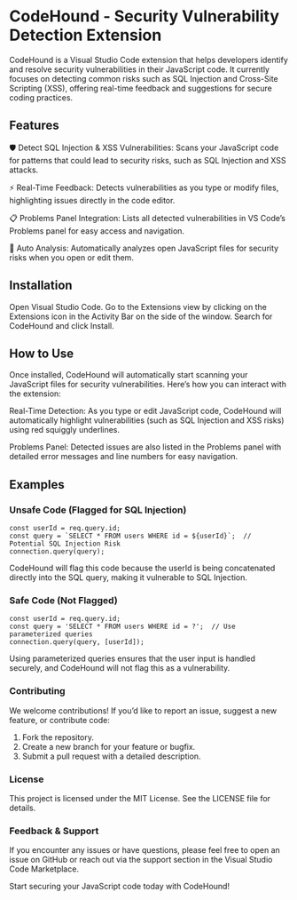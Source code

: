 # CodeHound - Security Vulnerability Detection Extension

CodeHound is a Visual Studio Code extension that helps developers identify and resolve security vulnerabilities in their JavaScript code. It currently focuses on detecting common risks such as SQL Injection and Cross-Site Scripting (XSS), offering real-time feedback and suggestions for secure coding practices.

## Features
🛡️ Detect SQL Injection & XSS Vulnerabilities: Scans your JavaScript code for patterns that could lead to security risks, such as SQL Injection and XSS attacks.

⚡ Real-Time Feedback: Detects vulnerabilities as you type or modify files, highlighting issues directly in the code editor.

📋 Problems Panel Integration: Lists all detected vulnerabilities in VS Code’s Problems panel for easy access and navigation.

🔄 Auto Analysis: Automatically analyzes open JavaScript files for security risks when you open or edit them.

## Installation
Open Visual Studio Code.
Go to the Extensions view by clicking on the Extensions icon in the Activity Bar on the side of the window.
Search for CodeHound and click Install.



## How to Use
Once installed, CodeHound will automatically start scanning your JavaScript files for security vulnerabilities. Here’s how you can interact with the extension:

Real-Time Detection: As you type or edit JavaScript code, CodeHound will automatically highlight vulnerabilities (such as SQL Injection and XSS risks) using red squiggly underlines.

Problems Panel: Detected issues are also listed in the Problems panel with detailed error messages and line numbers for easy navigation.

## Examples
### Unsafe Code (Flagged for SQL Injection)

```
const userId = req.query.id;
const query = `SELECT * FROM users WHERE id = ${userId}`;  // Potential SQL Injection Risk
connection.query(query);
```

CodeHound will flag this code because the userId is being concatenated directly into the SQL query, making it vulnerable to SQL Injection.

### Safe Code (Not Flagged)

```
const userId = req.query.id;
const query = 'SELECT * FROM users WHERE id = ?';  // Use parameterized queries
connection.query(query, [userId]);
```

Using parameterized queries ensures that the user input is handled securely, and CodeHound will not flag this as a vulnerability.


### Contributing
We welcome contributions! If you’d like to report an issue, suggest a new feature, or contribute code:

1. Fork the repository.
2. Create a new branch for your feature or bugfix.
3. Submit a pull request with a detailed description.

### License
This project is licensed under the MIT License. See the LICENSE file for details.

### Feedback & Support
If you encounter any issues or have questions, please feel free to open an issue on GitHub or reach out via the support section in the Visual Studio Code Marketplace.

Start securing your JavaScript code today with CodeHound! 
